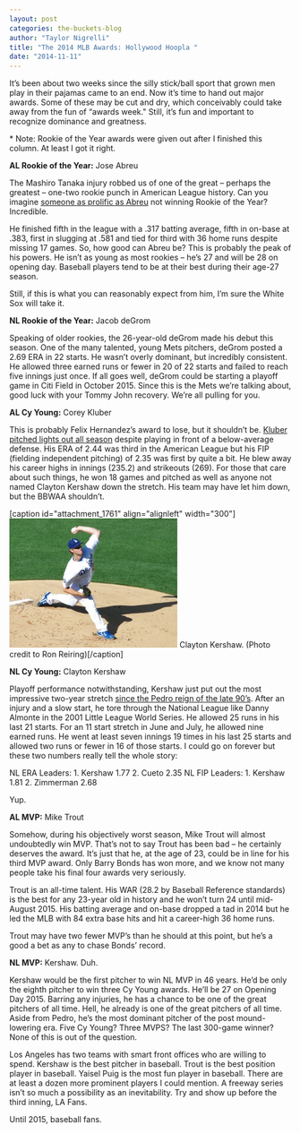 ```yaml
---
layout: post
categories: the-buckets-blog
author: "Taylor Nigrelli"
title: "The 2014 MLB Awards: Hollywood Hoopla "
date: "2014-11-11"
---
```


It’s been about two weeks since the silly stick/ball sport that grown men play in their pajamas came to an end. Now it’s time to hand out major awards. Some of these may be cut and dry, which conceivably could take away from the fun of “awards week." Still, it’s fun and important to recognize dominance and greatness.

\* Note: Rookie of the Year awards were given out after I finished this column. At least I got it right.

**AL Rookie of the Year:** Jose Abreu

The Mashiro Tanaka injury robbed us of one of the great – perhaps the greatest – one-two rookie punch in American League history. Can you imagine [someone as prolific as Abreu](http://grantland.com/features/2014-mlb-midseason-awards-revised-predictions/) not winning Rookie of the Year? Incredible.

He finished fifth in the league with a .317 batting average, fifth in on-base at .383, first in slugging at .581 and tied for third with 36 home runs despite missing 17 games. So, how good can Abreu be? This is probably the peak of his powers. He isn’t as young as most rookies – he’s 27 and will be 28 on opening day. Baseball players tend to be at their best during their age-27 season.

Still, if this is what you can reasonably expect from him, I’m sure the White Sox will take it.

**NL Rookie of the Year:** Jacob deGrom

Speaking of older rookies, the 26-year-old deGrom made his debut this season. One of the many talented, young Mets pitchers, deGrom posted a 2.69 ERA in 22 starts. He wasn’t overly dominant, but incredibly consistent. He allowed three earned runs or fewer in 20 of 22 starts and failed to reach five innings just once. If all goes well, deGrom could be starting a playoff game in Citi Field in October 2015. Since this is the Mets we’re talking about, good luck with your Tommy John recovery. We’re all pulling for you.

**AL Cy Young:** Corey Kluber

This is probably Felix Hernandez’s award to lose, but it shouldn’t be. [Kluber pitched lights out all season](http://www.fangraphs.com/blogs/corey-kluber-as-a-cy-young-candidate/) despite playing in front of a below-average defense. His ERA of 2.44 was third in the American League but his FIP (fielding independent pitching) of 2.35 was first by quite a bit. He blew away his career highs in innings (235.2) and strikeouts (269). For those that care about such things, he won 18 games and pitched as well as anyone not named Clayton Kershaw down the stretch. His team may have let him down, but the BBWAA shouldn’t.

\[caption id="attachment\_1761" align="alignleft" width="300"\][![Clayton Kershaw. (Photo credit to Ron Reiring)](images/7489061110_11c60edaf8_o-300x231.jpg)](http://www.thehighscreen.com/wp-content/uploads/2014/11/7489061110_11c60edaf8_o-e1415719114244.jpg) Clayton Kershaw. (Photo credit to Ron Reiring)\[/caption\]

**NL Cy Young:** Clayton Kershaw

Playoff performance notwithstanding, Kershaw just put out the most impressive two-year stretch [since the Pedro reign of the late 90’s](http://grantland.com/the-triangle/pedro-martinez-letter-to-clayton-kershaw/). After an injury and a slow start, he tore through the National League like Danny Almonte in the 2001 Little League World Series. He allowed 25 runs in his last 21 starts. For an 11 start stretch in June and July, he allowed nine earned runs. He went at least seven innings 19 times in his last 25 starts and allowed two runs or fewer in 16 of those starts. I could go on forever but these two numbers really tell the whole story:

NL ERA Leaders: 1. Kershaw 1.77 2. Cueto 2.35 NL FIP Leaders: 1. Kershaw 1.81 2. Zimmerman 2.68

Yup.

**AL MVP:** Mike Trout

Somehow, during his objectively worst season, Mike Trout will almost undoubtedly win MVP. That’s not to say Trout has been bad – he certainly deserves the award. It’s just that he, at the age of 23, could be in line for his third MVP award. Only Barry Bonds has won more, and we know not many people take his final four awards very seriously.

Trout is an all-time talent. His WAR (28.2 by Baseball Reference standards) is the best for any 23-year old in history and he won’t turn 24 until mid-August 2015. His batting average and on-base dropped a tad in 2014 but he led the MLB with 84 extra base hits and hit a career-high 36 home runs.

Trout may have two fewer MVP’s than he should at this point, but he’s a good a bet as any to chase Bonds’ record.

**NL MVP:** Kershaw. Duh.

Kershaw would be the first pitcher to win NL MVP in 46 years. He’d be only the eighth pitcher to win three Cy Young awards. He’ll be 27 on Opening Day 2015. Barring any injuries, he has a chance to be one of the great pitchers of all time. Hell, he already is one of the great pitchers of all time. Aside from Pedro, he’s the most dominant pitcher of the post mound-lowering era. Five Cy Young? Three MVPS? The last 300-game winner? None of this is out of the question.

Los Angeles has two teams with smart front offices who are willing to spend. Kershaw is the best pitcher in baseball. Trout is the best position player in baseball. Yaisel Puig is the most fun player in baseball. There are at least a dozen more prominent players I could mention. A freeway series isn’t so much a possibility as an inevitability. Try and show up before the third inning, LA Fans.

Until 2015, baseball fans.



